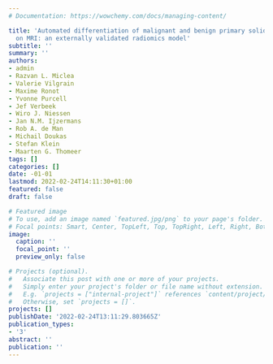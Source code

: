 ```yaml
---
# Documentation: https://wowchemy.com/docs/managing-content/

title: 'Automated differentiation of malignant and benign primary solid liver lesions
  on MRI: an externally validated radiomics model'
subtitle: ''
summary: ''
authors:
- admin
- Razvan L. Miclea
- Valerie Vilgrain
- Maxime Ronot
- Yvonne Purcell
- Jef Verbeek
- Wiro J. Niessen
- Jan N.M. Ijzermans
- Rob A. de Man
- Michail Doukas
- Stefan Klein
- Maarten G. Thomeer
tags: []
categories: []
date: -01-01
lastmod: 2022-02-24T14:11:30+01:00
featured: false
draft: false

# Featured image
# To use, add an image named `featured.jpg/png` to your page's folder.
# Focal points: Smart, Center, TopLeft, Top, TopRight, Left, Right, BottomLeft, Bottom, BottomRight.
image:
  caption: ''
  focal_point: ''
  preview_only: false

# Projects (optional).
#   Associate this post with one or more of your projects.
#   Simply enter your project's folder or file name without extension.
#   E.g. `projects = ["internal-project"]` references `content/project/deep-learning/index.md`.
#   Otherwise, set `projects = []`.
projects: []
publishDate: '2022-02-24T13:11:29.803665Z'
publication_types:
- '3'
abstract: ''
publication: ''
---
```

